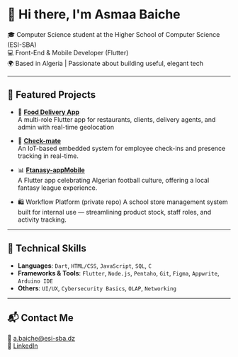 # 👋 Hi there, I'm Asmaa Baiche

🎓 Computer Science student at the Higher School of Computer Science (ESI-SBA)  
💻 Front-End & Mobile Developer (Flutter)  
🌍 Based in Algeria | Passionate about building useful, elegant tech

---

## 🚀 Featured Projects

- 🛵 **[Food Delivery App](https://github.com/AsmaaBaiche/Food-Delivery-App)**  
  A multi-role Flutter app for restaurants, clients, delivery agents, and admin with real-time geolocation

- 🔐 **[Check-mate](https://github.com/AsmaaBaiche/Check-mate)**  
 An IoT-based embedded system for employee check-ins and presence tracking in real-time.

- 📊 **[Ftanasy-appMobile ](https://github.com/AsmaaBaiche/fantazy-flutter-app)**  
  A Flutter app celebrating Algerian football culture, offering a local fantasy league experience.

- 🛍️ Workflow Platform (private repo)
A school store management system built for internal use — streamlining product stock, staff roles, and activity tracking.
---

## 🧰 Technical Skills
- **Languages**: `Dart`, `HTML/CSS`, `JavaScript`, `SQL`, `C`
- **Frameworks & Tools**: `Flutter`, `Node.js`, `Pentaho`, `Git`, `Figma`, `Appwrite`, `Arduino IDE`
- **Others**: `UI/UX`, `Cybersecurity Basics`, `OLAP`, `Networking`

---

## 📬 Contact Me
📧 a.baiche@esi-sba.dz  
🔗 [LinkedIn](https://www.linkedin.com/in/asmaa-baiche-b65b80273)  
